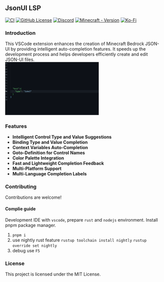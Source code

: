 ## JsonUI LSP

[![CI](https://github.com/CoolLoong/jsonui-lsp/actions/workflows/ci.yml/badge.svg)](https://github.com/CoolLoong/jsonui-lsp/actions/workflows/ci.yml)
[![GitHub License](https://img.shields.io/github/license/CoolLoong/jsonui-lsp)](LICENSE)
[![Discord](https://img.shields.io/discord/1304443010439970876?label=Discord&logo=discord)](https://discord.gg/S2ZKgGusjk)
[![Minecraft - Version](https://img.shields.io/badge/minecraft-v1.21.50.7_(Bedrock)-black)](https://feedback.minecraft.net/hc/en-us/articles/31222183227149-Minecraft-Bedrock-Edition-1-21-40-Bundles-of-Bravery)
[![Ko-Fi](https://img.shields.io/badge/Buy_Me_a_Coffee-f37574?logo=kofi&logoColor=white)](https://patreon.com/coolloong)

### Introduction
This VSCode extension enhances the creation of Minecraft Bedrock JSON-UI by providing intelligent auto-completion features. It speeds up the development process and helps developers efficiently create and edit JSON-UI files.  
<img src=".github/img/show1.gif" width="60%"/>

### Features

- **Intelligent Control Type and Value Suggestions**
- **Binding Type and Value Completion**
- **Context Variables Auto-Completion**
- **Goto-Definition for Control Names**
- **Color Palette Integration**
- **Fast and Lightweight Completion Feedback**
- **Multi-Platform Support**
- **Multi-Language Completion Labels**

### Contributing
Contributions are welcome!

#### Complie guide
Development IDE with `vscode`, prepare `rust` and `nodejs` environment. Install pnpm package manager.
1. `pnpm i`
2. use nightly rust feature
 `rustup toolchain install nightly`
 `rustup override set nightly`
3. debug use `F5`

### License
This project is licensed under the MIT License.